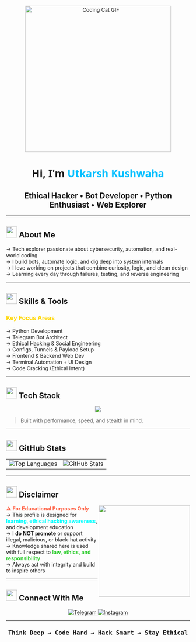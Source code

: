 <p align="center">
  <img src="https://media.giphy.com/media/JIX9t2j0ZTN9S/giphy.gif" width="400" alt="Coding Cat GIF" />
</p>

<h1 align="center" style="font-family: 'Segoe UI', sans-serif;"><strong>Hi, I'm <span style="color:#00BFFF;">Utkarsh Kushwaha</span></strong></h1>

<h2 align="center"><strong>Ethical Hacker • Bot Developer • Python Enthusiast • Web Explorer</strong></h2>

---

## <img src="https://media.giphy.com/media/3o7TKMt1VVNkHV2PaE/giphy.gif" width="30" /> About Me

→ Tech explorer passionate about cybersecurity, automation, and real-world coding  
→ I build bots, automate logic, and dig deep into system internals  
→ I love working on projects that combine curiosity, logic, and clean design  
→ Learning every day through failures, testing, and reverse engineering  

---

## <img src="https://media.giphy.com/media/3o6gE5aY6S8xTzFf6Q/giphy.gif" width="30" /> Skills & Tools

### <span style="color:#FFD700"><strong>Key Focus Areas</strong></span>
→ Python Development  
→ Telegram Bot Architect  
→ Ethical Hacking & Social Engineering  
→ Configs, Tunnels & Payload Setup  
→ Frontend & Backend Web Dev  
→ Terminal Automation + UI Design  
→ Code Cracking (Ethical Intent)  

---

## <img src="https://media.giphy.com/media/5xtDarEbyl3MyLxd2s4/giphy.gif" width="30" /> Tech Stack

<p align="center">
  <img src="https://skillicons.dev/icons?i=python,js,nodejs,html,css,tailwind,php,mysql,firebase,arduino,linux,postman,figma,git" />
</p>

> Built with performance, speed, and stealth in mind.  

---

## <img src="https://media.giphy.com/media/xUA7bdpLxQhsSQdyog/giphy.gif" width="30" /> GitHub Stats

<table>
  <tr>
    <td align="center">
      <img src="https://github-readme-stats.vercel.app/api/top-langs?username=devanoynamus&show_icons=true&theme=tokyonight&layout=compact" alt="Top Languages" />
    </td>
    <td align="center">
      <img src="https://github-readme-stats.vercel.app/api?username=devanoynamus&show_icons=true&theme=merko&locale=en" alt="GitHub Stats" />
    </td>
  </tr>
</table>

---

## <img src="https://media.giphy.com/media/3o7btQpXW4uU6vBqLK/giphy.gif" width="30" /> Disclaimer

<p align="left">
  <img src="https://media.giphy.com/media/l3q2K5jinAlChoCLS/giphy.gif" width="250" align="right" />
</p>

<span style="color:#FF6347"><strong>⚠️ For Educational Purposes Only</strong></span>  
→ This profile is designed for <span style="color:#00FFFF"><strong>learning, ethical hacking awareness</strong></span>, and development education  
→ I <strong>do NOT promote</strong> or support illegal, malicious, or black-hat activity  
→ Knowledge shared here is used with full respect to <span style="color:#32CD32"><strong>law, ethics, and responsibility</strong></span>  
→ Always act with integrity and build to inspire others  

---

## <img src="https://media.giphy.com/media/3oKIPwoeGErMmaI43C/giphy.gif" width="30" /> Connect With Me

<p align="center">
  <a href="https://t.me/anoynamus" target="_blank">
    <img src="https://img.shields.io/badge/Telegram-00BFFF?style=for-the-badge&logo=telegram&logoColor=white" alt="Telegram"/>
  </a>
  <a href="https://instagram.com/dealer.blood" target="_blank">
    <img src="https://img.shields.io/badge/Instagram-FF1493?style=for-the-badge&logo=instagram&logoColor=white" alt="Instagram"/>
  </a>
</p>

---

<h3 align="center" style="font-family: 'Fira Code', monospace;"><strong>Think Deep → Code Hard → Hack Smart → Stay Ethical</strong></h3>
